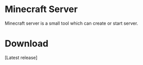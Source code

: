 # Minecraft Server
Minecraft server is a small tool which can create or start server.
# Download
[Latest release]
